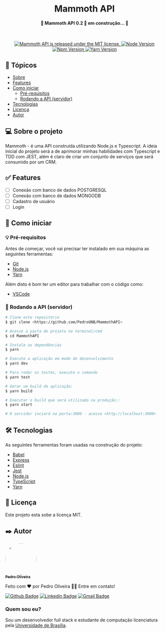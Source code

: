 <h1 align="center">
  Mammoth API
</h1>

<h4 align="center">
	🚧 Mammoth API 0.2 🚀 em construção... 🚧
</h4>
<br/>
<p align="center">
  <a href="https://github.com/PedroUNB/MammothAPI/blob/main/LICENSE">
    <img src="https://img.shields.io/badge/License-MIT-green.svg" alt="Mammoth API is released under the MIT license." />
  </a>
  <a href="https://nodejs.org/en/">
    <img src="https://img.shields.io/badge/node%20version-14.15.1-green" alt="Node Version" />
  </a>
  <a href="https://www.npmjs.com/">
    <img src="https://img.shields.io/badge/npm%20version-6.14.8-red" alt="Npm Version" />
  </a>
  <a href="https://yarnpkg.com/">
    <img src="https://img.shields.io/badge/yarn%20version-1.22.5-blue" alt="Yarn Version" />
  </a>
</p>


## 🏁 Tópicos
   * [Sobre](#-Sobre-o-projeto)
   * [Features](#-Features)
   * [Como iniciar](#-Como-iniciar)
      * [Pré-requisitos](#-Pré-requisitos)
      * [Rodando a API (servidor)](#-Rodando-a-API-servidor)
   * [Tecnologias](#-tecnologias)
   * [Licença](#-Licença)
   * [Autor](#%EF%B8%8F-autor)

## 💻 Sobre o projeto
Mammoth - é uma API construída utilizando Node.js e Typescript. A ideia inicial do projeto será a de aprimorar minhas habilidades com Typescript e TDD com JEST, além é claro de criar um conjunto de serviços que será consumido por um CRM.
## ✅ Features

- [ ] Conexão com banco de dados POSTGRESQL
- [ ] Conexão com banco de dados MONGODB
- [ ] Cadastro de usuário
- [ ] Login

## 🚀 Como iniciar

### 💡 Pré-requisitos

Antes de começar, você vai precisar ter instalado em sua máquina as seguintes
ferramentas:
- [Git](https://git-scm.com)
- [Node.js](https://nodejs.org/en/)
- [Yarn](https://yarnpkg.com/)

Além disto é bom ter um editor para trabalhar com o código como:
- [VSCode](https://code.visualstudio.com/)

### 🎲 Rodando a API (servidor)

```bash
# Clone este repositório
$ git clone <https://github.com/PedroUNB/MammothAPI>

# Acesse a pasta do projeto no terminal/cmd
$ cd MammothAPI

# Instale as dependências
$ yarn

# Execute a aplicação em modo de desenvolvimento
$ yarn dev

# Para rodar os testes, execute o comando
$ yarn test

# Gerar um build da aplicação:
$ yarn build

# Executar o build que será utilizado na produção::
$ yarn start

# O servidor inciará na porta:3000 - acesse <http://localhost:3000>
```

## 🛠 Tecnologias

As seguintes ferramentas foram usadas na construção do projeto:

- [Babel](https://babeljs.io/)
- [Express](https://expressjs.com/pt-br/)
- [Eslint](https://eslint.org/)
- [Jest](https://jestjs.io/)
- [Node.js](https://nodejs.org/en/)
- [TypeScript](https://www.typescriptlang.org/)
- [Yarn](https://yarnpkg.com/)


## 📝 Licença

Este projeto esta sobe a licença MIT.

## ✒️ Autor

<a href="https://www.linkedin.com/in/pedro-henrique-2686a5187/">
 <img style="border-radius: 50%;" src="https://media-exp1.licdn.com/dms/image/C4E03AQFOxT_VMJbNQA/profile-displayphoto-shrink_400_400/0/1600901688860?e=1614211200&v=beta&t=fpEOu2VL54_6BEuGDFwm8adcWW9WEgeF9ml2oeUQIQQ" width="100px;" alt=""/>
 <br />
 <sub><b>Pedro Oliveira</b></sub>
</a>

Feito com ❤️ por Pedro Oliveira 👋🏽 Entre em contato!

[![Github Badge](https://img.shields.io/badge/-Github-000?style=flat-square&logo=Github&logoColor=white&link=https://github.com/PedroUNB)](https://github.com/PedroUNB)
[![Linkedin Badge](https://img.shields.io/badge/-Pedro-blue?style=flat-square&logo=Linkedin&logoColor=white&link=https://www.linkedin.com/in/pedro-henrique-2686a5187/)](https://www.linkedin.com/in/pedro-henrique-2686a5187/)
[![Gmail Badge](https://img.shields.io/badge/-pedro.oliveira.unb@gmail.com-c14438?style=flat-square&logo=Gmail&logoColor=white&link=mailto:pedro.oliveira.unb@gmail.com)](mailto:pedro.oliveira.unb@gmail.com)

### Quem sou eu?
Sou um desenvolvedor full stack e estudante de computação licenciatura pela [Universidade de Brasília](https://www.unb.br/).
